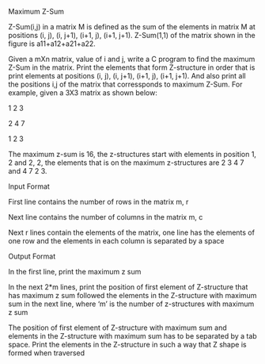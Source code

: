 Maximum Z-Sum

Z-Sum(i,j) in a matrix M is defined as the sum of the elements in matrix M at positions (i, j), (i, j+1), (i+1, j), (i+1, j+1). Z-Sum(1,1) of the matrix shown in the figure is a11+a12+a21+a22.

Given a mXn matrix, value of i and j, write a C program to find the maximum Z-Sum in the matrix. Print the elements that form Z-structure in order that is print elements at positions (i, j), (i, j+1), (i+1, j), (i+1, j+1). And also print all the positions i,j of the matrix that corressponds to maximum Z-Sum. For example, given a 3X3 matrix as shown below:

1 2 3

2 4 7

1 2 3

The maximum z-sum is 16, the z-structures start with elements in position 1, 2 and 2, 2, the elements that is on the maximum z-structures are 2 3 4 7 and 4 7 2 3.

Input Format

First line contains the number of rows in the matrix m, r

Next line contains the number of columns in the matrix m, c

Next r lines contain the elements of the matrix, one line has the elements of one row and the elements in each column is separated by a space

Output Format

In the first line, print the maximum z sum

In the next 2*m lines, print the position of first element of Z-structure that has maximum z sum followed the elements in the Z-structure with maximum sum in the next line, where ‘m’ is the number of z-structures with maximum z sum

The position of first element of Z-structure with maximum sum and elements in the Z-structure with maximum sum has to be separated by a tab space. Print the elements in the Z-structure in such a way that Z shape is formed when traversed

 